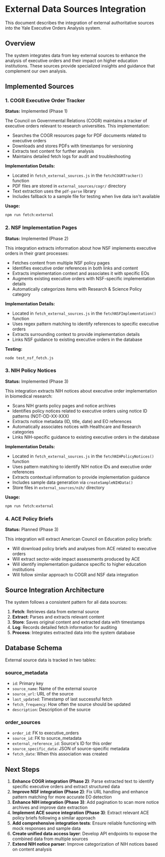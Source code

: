 # External Data Sources Integration

This document describes the integration of external authoritative sources into the Yale Executive Orders Analysis system.

## Overview

The system integrates data from key external sources to enhance the analysis of executive orders and their impact on higher education institutions. These sources provide specialized insights and guidance that complement our own analysis.

## Implemented Sources

### 1. COGR Executive Order Tracker

**Status:** Implemented (Phase 1)

The Council on Governmental Relations (COGR) maintains a tracker of executive orders relevant to research universities. This implementation:

- Searches the COGR resources page for PDF documents related to executive orders
- Downloads and stores PDFs with timestamps for versioning
- Extracts text content for further analysis
- Maintains detailed fetch logs for audit and troubleshooting

**Implementation Details:**
- Located in `fetch_external_sources.js` in the `fetchCOGRTracker()` function
- PDF files are stored in `external_sources/cogr/` directory
- Text extraction uses the `pdf-parse` library
- Includes fallback to a sample file for testing when live data isn't available

**Usage:**
```bash
npm run fetch:external
```

### 2. NSF Implementation Pages

**Status:** Implemented (Phase 2)

This integration extracts information about how NSF implements executive orders in their grant processes:

- Fetches content from multiple NSF policy pages
- Identifies executive order references in both links and content
- Extracts implementation context and associates it with specific EOs
- Augments existing executive orders with NSF-specific implementation details
- Automatically categorizes items with Research & Science Policy category

**Implementation Details:**
- Located in `fetch_external_sources.js` in the `fetchNSFImplementation()` function
- Uses regex pattern matching to identify references to specific executive orders
- Extracts surrounding context to provide implementation details
- Links NSF guidance to existing executive orders in the database

**Testing:**
```bash
node test_nsf_fetch.js
```

### 3. NIH Policy Notices

**Status:** Implemented (Phase 3)

This integration extracts NIH notices about executive order implementation in biomedical research:

- Scans NIH grants policy pages and notice archives
- Identifies policy notices related to executive orders using notice ID patterns (NOT-OD-XX-XXX)
- Extracts notice metadata (ID, title, date) and EO references
- Automatically associates notices with Healthcare and Research categories
- Links NIH-specific guidance to existing executive orders in the database

**Implementation Details:**
- Located in `fetch_external_sources.js` in the `fetchNIHPolicyNotices()` function
- Uses pattern matching to identify NIH notice IDs and executive order references
- Extracts contextual information to provide implementation guidance
- Includes sample data generation via `createSampleNIHData()`
- Store files in `external_sources/nih/` directory

**Usage:**
```bash
npm run fetch:external
```

### 4. ACE Policy Briefs

**Status:** Planned (Phase 3)

This integration will extract American Council on Education policy briefs:

- Will download policy briefs and analyses from ACE related to executive orders
- Will extract sector-wide impact assessments produced by ACE
- Will identify implementation guidance specific to higher education institutions
- Will follow similar approach to COGR and NSF data integration

## Source Integration Architecture

The system follows a consistent pattern for all data sources:

1. **Fetch**: Retrieves data from external source
2. **Extract**: Parses and extracts relevant content
3. **Store**: Saves original content and extracted data with timestamps
4. **Log**: Records detailed fetch information for auditing
5. **Process**: Integrates extracted data into the system database

## Database Schema

External source data is tracked in two tables:

### source_metadata
- `id`: Primary key
- `source_name`: Name of the external source
- `source_url`: URL of the source
- `last_updated`: Timestamp of last successful fetch
- `fetch_frequency`: How often the source should be updated
- `description`: Description of the source

### order_sources
- `order_id`: FK to executive_orders
- `source_id`: FK to source_metadata
- `external_reference_id`: Source's ID for this order
- `source_specific_data`: JSON of source-specific metadata
- `fetch_date`: When this association was created

## Next Steps

1. **Enhance COGR integration (Phase 2)**: Parse extracted text to identify specific executive orders and extract structured data
2. **Improve NSF integration (Phase 2)**: Fix URL handling and enhance pattern matching for more accurate EO detection
3. **Enhance NIH integration (Phase 3)**: Add pagination to scan more notice archives and improve date extraction
4. **Implement ACE source integration (Phase 3)**: Extract relevant ACE policy briefs following a similar approach
5. **Add comprehensive integration tests**: Ensure reliable functioning with mock responses and sample data 
6. **Create unified data access layer**: Develop API endpoints to expose the combined data from multiple sources
7. **Extend NIH notice parser**: Improve categorization of NIH notices based on content analysis